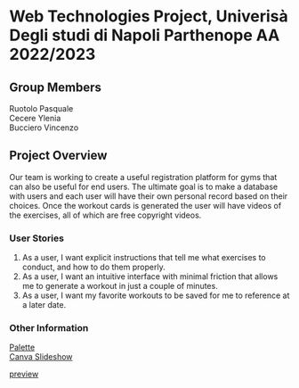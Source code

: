 # Web Technologies Project, Univerisà Degli studi di Napoli Parthenope AA 2022/2023

## Group Members

Ruotolo Pasquale<br />
Cecere Ylenia<br />
Bucciero Vincenzo<br />

## Project Overview

Our team is working to create a useful registration platform for gyms that can also be useful for end users. The ultimate goal is to make a database with users and each user will have their own personal record based on their choices. Once the workout cards is generated the user will have videos of the exercises, all of which are free copyright videos.

### User Stories

1. As a user, I want explicit instructions that tell me what exercises to conduct, and how to do them properly.
2. As a user, I want an intuitive interface with minimal friction that allows me to generate a workout in just a couple of minutes.
3. As a user, I want my favorite workouts to be saved for me to reference at a later date.

### Other Information
[Palette](https://coolors.co/palette/fc328a-ffffff-000000) <br />
[Canva Slideshow](https://www.canva.com/design/DAFRWle3S-Q/7Cd6Np_zPbcCDcuqqesL1Q/view?utm_content=DAFRWle3S-Q&utm_campaign=designshare&utm_medium=link2&utm_source=sharebutton)


[preview](https://just-ipavon.github.io/Tech-web/)
